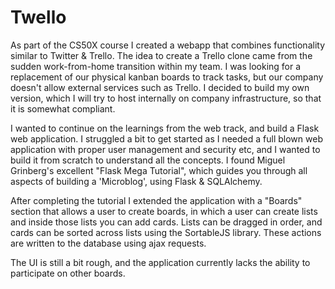 # Twello

As part of the CS50X course I created a webapp that combines functionality similar to Twitter & Trello. The idea to create a Trello clone came from the sudden work-from-home transition within my team. I was looking for a replacement of our physical kanban boards to track tasks, but our company doesn't allow external services such as Trello. I decided to build my own version, which I will try to host internally on company infrastructure, so that it is somewhat compliant. 

I wanted to continue on the learnings from the web track, and build a Flask web application. I struggled a bit to get started as I needed a full blown web application with proper user management and security etc, and I wanted to build it from scratch to understand all the concepts. I found Miguel Grinberg's excellent "Flask Mega Tutorial", which guides you through all aspects of building a 'Microblog', using Flask & SQLAlchemy.

After completing the tutorial I extended the application with a "Boards" section that allows a user to create boards, in which a user can create lists and inside those lists you can add cards. Lists can be dragged in order, and cards can be sorted across lists using the SortableJS library. These actions are written to the database using ajax requests.

The UI is still a bit rough, and the application currently lacks the ability to participate on other boards.

